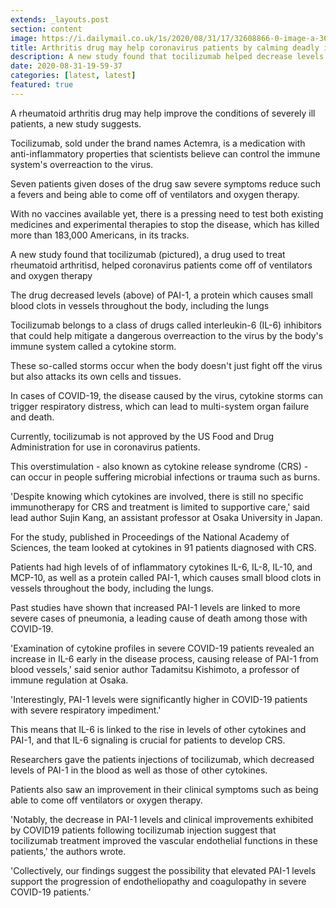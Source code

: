 ```yaml
---
extends: _layouts.post
section: content
image: https://i.dailymail.co.uk/1s/2020/08/31/17/32608866-0-image-a-36_1598892160211.jpg 
title: Arthritis drug may help coronavirus patients by calming deadly inflammatory cytokine storms 
description: A new study found that tocilizumab helped decrease levels of PAI-1, a protein which causes small blood clots in vessels throughout the body, including the lungs, in coronavirus patients. 
date: 2020-08-31-19-59-37 
categories: [latest, latest] 
featured: true 
--- 
```

A rheumatoid arthritis drug may help improve the conditions of severely ill patients, a new study suggests.  

Tocilizumab, sold under the brand names Actemra, is a medication with anti-inflammatory properties that scientists believe can control the immune system's overreaction to the virus.    

Seven patients given doses of the drug saw severe symptoms reduce such a fevers and being able to come off of ventilators and oxygen therapy.

With no vaccines available yet, there is a pressing need to test both existing medicines and experimental therapies to stop the disease, which has killed more than 183,000 Americans, in its tracks. 

A new study found that tocilizumab (pictured), a drug used to treat rheumatoid arthritisd, helped coronavirus patients come off of ventilators and oxygen therapy

The drug decreased levels (above) of PAI-1, a protein which causes small blood clots in vessels throughout the body, including the lungs

Tocilizumab belongs to a class of drugs called interleukin-6 (IL-6) inhibitors that could help mitigate a dangerous overreaction to the virus by the body's immune system called a cytokine storm.

These so-called storms occur when the body doesn't just fight off the virus but also attacks its own cells and tissues.

In cases of COVID-19, the disease caused by the virus, cytokine storms can trigger respiratory distress, which can lead to multi-system organ failure and death.

Currently, tocilizumab is not approved by the US Food and Drug Administration for use in coronavirus patients.

This overstimulation - also known as cytokine release syndrome (CRS) - can occur in people suffering microbial infections or trauma such as burns.



'Despite knowing which cytokines are involved, there is still no specific immunotherapy for CRS and treatment is limited to supportive care,' said lead author Sujin Kang, an assistant professor at Osaka University in Japan.

For the study, published in Proceedings of the National Academy of Sciences, the team looked at cytokines in 91 patients diagnosed with CRS.

Patients had high levels of of inflammatory cytokines IL-6, IL-8, IL-10, and MCP-10, as well as a protein called PAI-1, which causes small blood clots in vessels throughout the body, including the lungs.

Past studies have shown that increased PAI-1 levels are linked to more severe cases of pneumonia, a leading cause of death among those with COVID-19.  

'Examination of cytokine profiles in severe COVID-19 patients revealed an increase in IL-6 early in the disease process, causing release of PAI-1 from blood vessels,' said senior author Tadamitsu Kishimoto, a professor of immune regulation at Osaka.

'Interestingly, PAI-1 levels were significantly higher in COVID-19 patients with severe respiratory impediment.' 





This means that IL-6 is linked to the rise in levels of other cytokines and PAI-1, and that IL-6 signaling is crucial for patients to develop CRS.

Researchers gave the patients injections of tocilizumab, which decreased levels of PAI-1 in the blood as well as those of other cytokines.

Patients also saw an improvement in their clinical symptoms such as being able to come off ventilators or oxygen therapy. 

'Notably, the decrease in PAI-1 levels and clinical improvements exhibited by COVID19 patients following tocilizumab injection suggest that tocilizumab treatment improved the vascular endothelial functions in these patients,' the authors wrote.

'Collectively, our findings suggest the possibility that elevated PAI-1 levels support the progression of endotheliopathy and coagulopathy in severe COVID-19 patients.'



